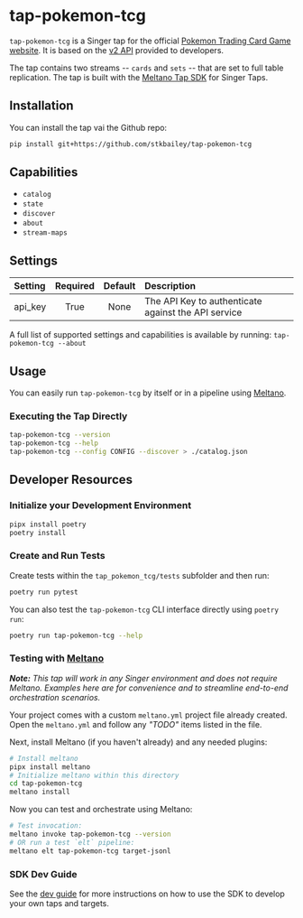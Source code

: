 # tap-pokemon-tcg

`tap-pokemon-tcg` is a Singer tap for the official [Pokemon Trading Card Game website](https://tcg.pokemon.com/). It is based on the [v2 API](https://pokemontcg.io/) provided to developers.

The tap contains two streams -- `cards` and `sets` -- that are set to full table replication. The tap is built with the [Meltano Tap SDK](https://sdk.meltano.com) for Singer Taps.

## Installation

You can install the tap vai the Github repo:

```bash
pip install git+https://github.com/stkbailey/tap-pokemon-tcg
```

## Capabilities

* `catalog`
* `state`
* `discover`
* `about`
* `stream-maps`

## Settings

| Setting| Required | Default | Description |
|:-------|:--------:|:-------:|:------------|
| api_key| True     | None    | The API Key to authenticate against the API service |

A full list of supported settings and capabilities is available by running: `tap-pokemon-tcg --about`

## Usage

You can easily run `tap-pokemon-tcg` by itself or in a pipeline using [Meltano](https://meltano.com/).

### Executing the Tap Directly

```bash
tap-pokemon-tcg --version
tap-pokemon-tcg --help
tap-pokemon-tcg --config CONFIG --discover > ./catalog.json
```

## Developer Resources

### Initialize your Development Environment

```bash
pipx install poetry
poetry install
```

### Create and Run Tests

Create tests within the `tap_pokemon_tcg/tests` subfolder and
  then run:

```bash
poetry run pytest
```

You can also test the `tap-pokemon-tcg` CLI interface directly using `poetry run`:

```bash
poetry run tap-pokemon-tcg --help
```

### Testing with [Meltano](https://www.meltano.com)

_**Note:** This tap will work in any Singer environment and does not require Meltano.
Examples here are for convenience and to streamline end-to-end orchestration scenarios._

Your project comes with a custom `meltano.yml` project file already created. Open the `meltano.yml` and follow any _"TODO"_ items listed in
the file.

Next, install Meltano (if you haven't already) and any needed plugins:

```bash
# Install meltano
pipx install meltano
# Initialize meltano within this directory
cd tap-pokemon-tcg
meltano install
```

Now you can test and orchestrate using Meltano:

```bash
# Test invocation:
meltano invoke tap-pokemon-tcg --version
# OR run a test `elt` pipeline:
meltano elt tap-pokemon-tcg target-jsonl
```

### SDK Dev Guide

See the [dev guide](https://sdk.meltano.com/en/latest/dev_guide.html) for more instructions on how to use the SDK to 
develop your own taps and targets.
